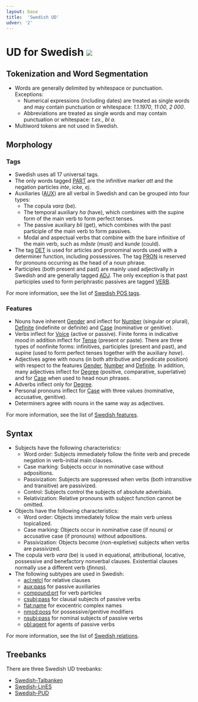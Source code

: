 ```yaml
---
layout: base
title:  'Swedish UD'
udver: '2'
---
```


# UD for Swedish <span class="flagspan"><img class="flag" src="../../flags/svg/SE.svg" /></span>

## Tokenization and Word Segmentation

* Words are generally delimited by whitespace or punctuation. Exceptions:
  * Numerical expressions (including dates) are treated as single words and may contain punctuation or whitespace: *1.1.1970*, *11:00*, *2 000*.
  * Abbreviations are treated as single words and may contain punctuation or whitespace: *t.ex.*, *bl a*.
* Multiword tokens are not used in Swedish.

## Morphology

### Tags

* Swedish uses all 17 universal tags.
* The only words tagged [PART]() are the infinitive marker *att* and the negation particles *inte*, *icke*, *ej*.
* Auxiliaries ([AUX]()) are all verbal in Swedish and can be grouped into four types:
  * The copula *vara* (be).
  * The temporal auxiliary *ha* (have), which combines with the supine form of the main verb to form perfect tenses.
  * The passive auxiliary *bli* (get), which combines with the past participle of the main verb to form passives.
  * Modal and aspectual verbs that combine with the bare infinitive of the main verb, such as *måste* (must) and *kunde* (could).
* The tag [DET]() is used for articles and pronominal words used with a determiner function, including possessives. The tag [PRON]() is reserved for pronouns occurring as the head of a noun phrase.
* Participles (both present and past) are mainly used adjectivally in Swedish and are generally tagged [ADJ](). The only exception is that past participles used to form periphrastic passives are tagged [VERB]().

For more information, see the list of [Swedish POS tags](../pos/index.html).

### Features

* Nouns have inherent [Gender]() and inflect for [Number]() (singular or plural), [Definite]() (indefinite or definite) and [Case]() (nominative or genitive).
* Verbs inflect for [Voice]() (active or passive). Finite forms in indicative mood in addition inflect for [Tense]() (present or paste). There are three types of nonfinite forms: infinitives, participles (present and past), and supine (used to form perfect tenses together with the auxiliary *have*).
* Adjectives agree with nouns (in both attributive and predicate position) with respect to the features [Gender](), [Number]() and [Definite](). In addition, many adjectives inflect for [Degree]() (positive, comparative, superlative) and for [Case]() when used to head noun phrases.
* Adverbs inflect only for [Degree]().
* Personal pronouns inflect for [Case]() with three values (nominative, accusative, genitive).
* Determiners agree with nouns in the same way as adjectives.

For more information, see the list of [Swedish features](../feat/index.html).

## Syntax

* Subjects have the following characteristics:
  * Word order: Subjects immediately follow the finite verb and precede negation in verb-initial main clauses.
  * Case marking: Subjects occur in nominative case without adpositions.
  * Passivization: Subjects are suppressed when verbs (both intransitive and transitive) are passivized.
  * Control: Subjects control the subjects of absolute adverbials.
  * Relativization: Relative pronouns with subject function cannot be omitted.
* Objects have the following characteristics:
  * Word order: Objects immediately follow the main verb unless topicalized.
  * Case marking: Objects occur in nominative case (if nouns) or accusative case (if pronouns) without adpositions.
  * Passivization: Objects become (non-expletive) subjects when verbs are passivized.
* The copula verb *vara* (be) is used in equational, attributional, locative, possessive and benefactory nonverbal clauses. Existential clauses normally use a different verb (*finnas*).
* The following subtypes are used in Swedish:
  * [acl:relcl]() for relative clauses
  * [aux:pass]() for passive auxiliaries
  * [compound:prt]() for verb particles
  * [csubj:pass]() for clausal subjects of passive verbs
  * [flat:name]() for exocentric complex names
  * [nmod:poss]() for possessive/genitive modifiers
  * [nsubj:pass]() for nominal subjects of passive verbs
  * [obl:agent]() for agents of passive verbs

For more information, see the list of [Swedish relations](../dep/index.html).

## Treebanks

There are three Swedish UD treebanks:

  * [Swedish-Talbanken](http://universaldependencies.org/treebanks/sv/index.html)
  * [Swedish-LinES](http://universaldependencies.org/treebanks/sv_lines/index.html)
  * [Swedish-PUD](http://universaldependencies.org/treebanks/sv_pud/index.html)


